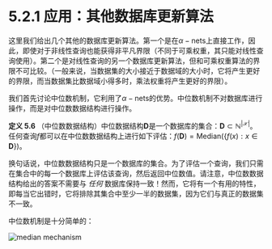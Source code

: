 # 5.2.1 应用：其他数据库更新算法

这里我们给出几个其他的数据库更新算法。第一个是在$\alpha-\text{nets}$上直接工作，因此，即使对于非线性查询也能获得非平凡界限（不同于可乘权重，其只能对线性查询使用）。第二个是对线性查询的另一个数据库更新算法，但和可乘权重算法的界限不可比较。（一般来说，当数据集的大小接近于数据域的大小时，它将产生更好的界限，而当数据集比数据域小得多时，乘法权重将产生更好的界限）。

我们首先讨论中位数机制，它利用了$\alpha-\text{nets}$的优势。中位数机制不对数据库进行操作，而是对中位数数据结构进行操作。

**定义 5.6** （中位数数据结构）中位数据结构$\textbf{D}$是一个数据库的集合：$\textbf{D}\subset\mathbb{N}^{|\mathcal{X}|}$。任何查询$f$都可以在中位数数据结构上进行如下评估：$f(\textbf{D})=\text{Median}(\{f(x):x\in\textbf{D}\})$。

换句话说，中位数数据结构只是一个数据库的集合。为了评估一个查询，我们只需在集合中的每一个数据库上评估该查询，然后返回中位数值。请注意，中位数数据结构给出的答案不需要与 *任何* 数据库保持一致！然而，它将有一个有用的特性，即每当它出错时，它将排除其集合中至少一半的数据集，因为它们与真正的数据集不一致。

中位数机制是十分简单的：

![median mechanism](/5-Generalizations/img/MedianMechanism)

